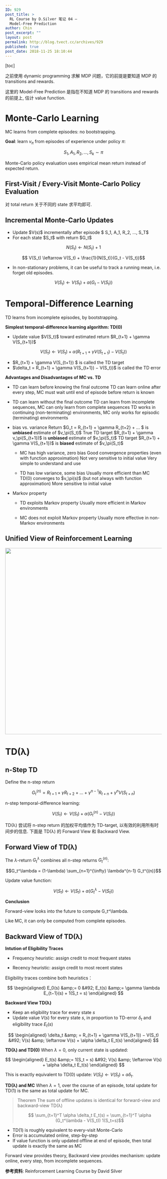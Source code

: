 ```yaml
---
ID: 929
post_title: >
  RL Course by D.Silver 笔记 04 –
  Model-Free Prediction
author: Chin
post_excerpt: ""
layout: post
permalink: http://blog.tvect.cc/archives/929
published: true
post_date: 2018-11-25 18:10:44
---
```

[toc]

之前使用 dynamic programming 求解 MDP 问题，它的前提是要知道 MDP 的 transitions and rewards.

这里的 Model-Free Prediction 是指在不知道 MDP 的 transitions and rewards 的前提上, 估计 value function.

<!--more-->

<h1>Monte-Carlo Learning</h1>

MC learns from complete episodes: no bootstrapping.

<strong>Goal</strong>: learn $v_\pi$ from episodes of experience under policy $\pi$:

$$ S_1, A_1, R_2, ...,  S_k \sim \pi $$

Monte-Carlo policy evaluation uses empirical mean return instead of expected return.

<h2>First-Visit / Every-Visit Monte-Carlo Policy Evaluation</h2>

对 total return 关于不同的 state 求平均即可.

<h2>Incremental Monte-Carlo Updates</h2>

<ul>
<li>Update $V(s)$ incrementally after episode $ S_1, A_1, R_2, ..., S_T$</li>
<li>For each state $S_t$ with return $G_t$</li>
</ul>

$$ N(S_t) \leftarrow N(S_t) + 1 $$

$$ V(S_t) \leftarrow V(S_t) + \frac{1}{N(S_t)}(G_t - V(S_t))$$

<ul>
<li>In non-stationary problems, it can be useful to track a running mean, i.e. forget old episodes.</li>
</ul>

$$ V(S_t) \leftarrow V(S_t) + \alpha (G_t - V(S_t))$$

<h1>Temporal-Difference Learning</h1>

TD learns from incomplete episodes, by bootstrapping.

<strong>Simplest temporal-difference learning algorithm: TD(0)</strong>

<ul>
<li>Update value $V(S_t)$ toward estimated return $R_{t+1} + \gamma V(S_{t+1})$</li>
</ul>

$$V(S_t) \leftarrow V(S_t) + \alpha (R_{t+1} + \gamma V(S_{t+1}) − V(S_t))$$

<ul>
<li>$R_{t+1} + \gamma V(S_{t+1}) $ is called the TD target</li>
<li>$\delta_t = R_{t+1} + \gamma V(S_{t+1}) − V(S_t))$ is called the TD error</li>
</ul>

<strong>Advantages and Disadvantages of MC vs. TD</strong>

<ul>
<li>TD can learn before knowing the final outcome
TD can learn online after every step, MC must wait until end of episode before return is known</p></li>
<li><p>TD can learn without the final outcome
TD can learn from incomplete sequences, MC can only learn from complete sequences
TD works in continuing (non-terminating) environments, MC only works for episodic (terminating) environments</p></li>
<li><p>bias vs. variance
Return $G_t = R_{t+1} + \gamma R_{t+2} + ... $ is <strong>unbiased</strong> estimate of $v_\pi(S_t)$
True TD target $R_{t+1} + \gamma v_\pi(S_{t+1})$ is <strong>unbiased</strong> estimate of $v_\pi(S_t)$
TD target $R_{t+1} + \gamma V(S_{t+1})$ is <strong>biased</strong> estimate of $v_\pi(S_t)$

<ul>
<li>MC has high variance, zero bias
Good convergence properties (even with function approximation)
Not very sensitive to initial value
Very simple to understand and use</p></li>
<li><p>TD has low variance, some bias
Usually more efficient than MC
TD(0) converges to $v_\pi(s)$ (but not always with function approximation)
More sensitive to initial value</p></li>
</ul></li>
<li><p>Markov property

<ul>
<li>TD exploits Markov property
Usually more efficient in Markov environments</p></li>
<li><p>MC does not exploit Markov property
Usually more effective in non-Markov environments</p></li>
</ul></li>
</ul>

<h2>Unified View of Reinforcement Learning</h2>

<p><img src="https://i.loli.net/2018/11/25/5bfa7a7365f12.png" width="600" align=center />

<h1>TD(λ)</h1>

<h2>n-Step TD</h2>

Define the n-step return

$$G_t^{(n)} = R_{t+1} + \gamma R_{t+2} + ... + \gamma^{n−1}R_{t+n} + \gamma^n V(S_{t+n})$$

n-step temporal-difference learning:

$$V(S_t) \leftarrow V(S_t) + \alpha (G_t^{(n)} − V(S_t))$$

TD(λ) 尝试将 n-step return 的加权平均值作为 TD-target, 以有效的利用所有时间步的信息. 下面是 TD(λ) 的 Forward View 和 Backward View.

<h2>Forward View of TD(λ)</h2>

The $\lambda$-return $G_t^\lambda$ combines all n-step returns $G_t^{(n)}$:

$$G_t^\lambda = (1-\lambda) \sum_{n=1}^{\infty} \lambda^{n-1} G_t^{(n)}$$

Update value function:

$$ V(S_t) \leftarrow V(S_t) + \alpha (G_t^\lambda − V(S_t)) $$

<strong>Conclusion</strong>

Forward-view looks into the future to compute G_t^\lambda.

Like MC, it can only be computed from complete episodes.

<h2>Backward View of TD(λ)</h2>

<strong>Intution of Eligibility Traces</strong>

<ul>
<li>Frequency heuristic: assign credit to most frequent states</p></li>
<li><p>Recency heuristic: assign credit to most recent states</p></li>
</ul>

<p>Eligibility traces combine both heuristics：

$$
\begin{aligned}
E_0(s) &amp;= 0 &#92;
E_t(s) &amp;= \gamma \lambda E_{t−1}(s) + 1(S_t = s)
\end{aligned}
$$

<strong>Backward View TD(λ)</strong>
- Keep an eligibility trace for every state $s$
- Update value $V(s)$ for every state $s$, in proportion to TD-error $\delta_t$ and eligibility trace $E_t(s)$

$$
\begin{aligned}
\delta_t &amp; = R_{t+1} + \gamma V(S_{t+1}) − V(S_t) &#92;
V(s) &amp; \leftarrow V(s) + \alpha \delta_t E_t(s)
\end{aligned}
$$

<strong>TD(λ) and TD(0)</strong>
When $\lambda = 0$, only current state is updated:

$$
\begin{aligned}
E_t(s) &amp;= 1(S_t = s) &#92;
V(s) &amp; \leftarrow V(s) + \alpha \delta_t E_t(s)
\end{aligned}
$$

This is exactly equivalent to TD(0) update: $V(S_t) \leftarrow V(S_t) + \alpha \delta_t$.

<strong>TD(λ) and MC</strong>
When $\lambda = 1$, over the course of an episode, total update for TD(1) is the same as total update for MC.

<blockquote>
  Theorem
  The sum of offline updates is identical for forward-view and backward-view TD(λ)
  
  $$ \sum_{t=1}^T \alpha \delta_t E_t(s) = \sum_{t=1}^T \alpha (G_t^\lambda - V(S_t)) 1(S_t=s)$$
</blockquote>

<ul>
<li>TD(1) is roughly equivalent to every-visit Monte-Carlo</li>
<li>Error is accumulated online, step-by-step</li>
<li>If value function is only updated offline at end of episode, then total update is exactly the same as MC</li>
</ul>

Forward view provides theory, Backward view provides mechanism: update online, every step, from incomplete sequences.

<strong>参考资料</strong>: Reinforcement Learning Course by David Silver